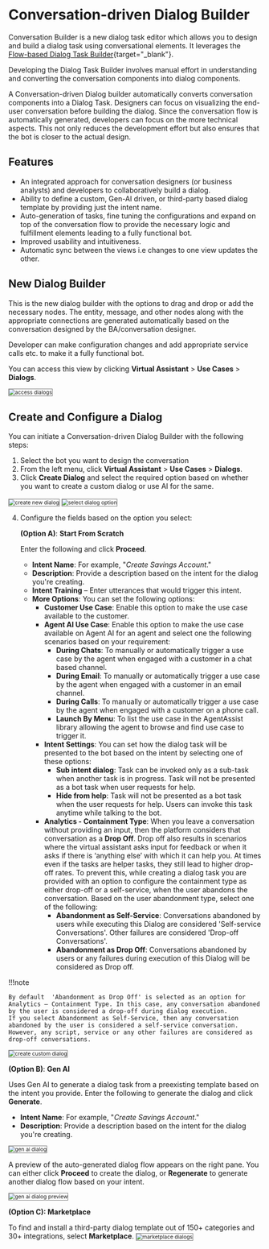 # Conversation-driven Dialog Builder

Conversation Builder is a new dialog task editor which allows you to design and build a dialog task using conversational elements. It leverages the [Flow-based Dialog Task Builder](/docs/xo/automation/use-cases/dialogs/dialog-tasks-overview/){target="_blank"}.

Developing the Dialog Task Builder involves manual effort in understanding and converting the conversation components into dialog components.

A Conversation-driven Dialog builder automatically converts conversation components into a Dialog Task. Designers can focus on visualizing the end-user conversation before building the dialog. Since the conversation flow is automatically generated, developers can focus on the more technical aspects. This not only reduces the development effort but also ensures that the bot is closer to the actual design.

## Features

* An integrated approach for conversation designers (or business analysts) and developers to collaboratively build a dialog.
* Ability to define a custom, Gen-AI driven, or third-party based dialog template by providing just the intent name.
* Auto-generation of tasks, fine tuning the configurations and expand on top of the conversation flow to provide the necessary logic and fulfillment elements leading to a fully functional bot.
* Improved usability and intuitiveness.
* Automatic sync between the views i.e changes to one view updates the other.

## New Dialog Builder

This is the new dialog builder with the options to drag and drop or add the necessary nodes. The entity, message, and other nodes along with the appropriate connections are generated automatically based on the conversation designed by the BA/conversation designer.

Developer can make configuration changes and add appropriate service calls etc. to make it a fully functional bot.

You can access this view by clicking **Virtual Assistant** > **Use Cases** > **Dialogs**.

<img src="../images/access-dialogs.png" alt="access dialogs" title="access dialogs" style="border: 1px solid gray; zoom:75%;">

## Create and Configure a Dialog

You can initiate a Conversation-driven Dialog Builder with the following steps:

1. Select the bot you want to design the conversation
2. From the left menu, click **Virtual Assistant** > **Use Cases** > **Dialogs**.
3. Click **Create Dialog** and select the required option based on whether you want to create a custom dialog or use AI for the same.
<img src="../images/create-new-dialog.png" alt="create new dialog" title="create new dialog" style="border: 1px solid gray; zoom:75%;">
<img src="../images/select-dialog-option.png" alt="select dialog option" title="select dialog option" style="border: 1px solid gray; zoom:75%;">

4. Configure the fields based on the option you select:

   **(Option A)**: **Start From Scratch**
    
    Enter the following and click **Proceed**.
    * **Intent Name**: For example, "*Create Savings Account*."
    * **Description**: Provide a description based on the intent for the dialog you're creating.
    * **Intent Training** – Enter utterances that would trigger this intent.
    * **More Options**: You can set the following options:
      * **Customer Use Case**: Enable this option to make the use case available to the customer.
      * **Agent AI Use Case**: Enable this option to make the use case available on Agent AI for an agent and select one the following scenarios based on your requirement:
        * **During Chats**: To manually or automatically trigger a use case by the agent when engaged with a customer in a chat based channel.
        * **During Email**: To manually or automatically trigger a use case by the agent when engaged with a customer in an email channel.
        * **During Calls**: To manually or automatically trigger a use case by the agent when engaged with a customer on a phone call.
        * **Launch By Menu**: To list the use case in the AgentAssist library allowing the agent to browse and find use case to trigger it.
      * **Intent Settings**: You can set how the dialog task will be presented to the bot based on the intent by selecting one of these options:
        * **Sub intent dialog**: Task can be invoked only as a sub-task when another task is in progress. Task will not be presented as a bot task when user requests for help.
        * **Hide from help**: Task will not be presented as a bot task when the user requests for help. Users can invoke this task anytime while talking to the bot.
      * **Analytics - Containment Type**: When you leave a conversation without providing an input, then the platform considers that conversation as a **Drop Off**. Drop off also results in scenarios where the virtual assistant asks input for feedback or when it asks if there is  ‘anything else’ with which it can help you. At times even if the tasks are helper tasks, they still lead to higher drop-off rates. To prevent this, while creating a dialog task you are provided with an option to configure the containment type as either drop-off or a self-service, when the user abandons the conversation. Based on the user abandonment type, select one of the following:
        * **Abandonment as Self-Service**: Conversations abandoned by users while executing this Dialog are considered 'Self-service Conversations'. Other failures are considered 'Drop-off Conversations'.
        * **Abandonment as Drop Off**: Conversations abandoned by users or any failures during execution of this Dialog will be considered as Drop off.

!!!note

    By default  'Abandonment as Drop Off' is selected as an option for Analytics – Containment Type. In this case, any conversation abandoned by the user is considered a drop-off during dialog execution.
    If you select Abandonment as Self-Service, then any conversation abandoned by the user is considered a self-service conversation.  However, any script, service or any other failures are considered as drop-off conversations.

<img src="../images/create-custom-dialog.png" alt="create custom dialog" title="create custom dialog" style="border: 1px solid gray; zoom:75%;">

**(Option B)**: **Gen AI** 

Uses Gen AI to generate a dialog task from a preexisting template based on the intent you provide. Enter the following to generate the dialog and click **Generate**.
* **Intent Name**: For example, "*Create Savings Account*."
* **Description**: Provide a description based on the intent for the dialog you're creating.
    
<img src="../images/gen-ai-based-dialog.png" alt="gen ai dialog" title="gen ai dialog" style="border: 1px solid gray; zoom:75%;">

A preview of the auto-generated dialog flow appears on the right pane. You can either click **Proceed** to create the dialog, or **Regenerate** to generate another dialog flow based on your intent.

<img src="../images/preview-gen-a-dalog.png" alt="gen ai dialog preview" title="gen ai dialog preview" style="border: 1px solid gray; zoom:75%;">

**(Option C): Marketplace**

To find and install a third-party dialog template out of 150+ categories and 30+ integrations, select **Marketplace**.
<img src="../images/market-place-dialogs.png" alt="marketplace dialogs" title="marketplace dialogs" style="border: 1px solid gray; zoom:75%;">